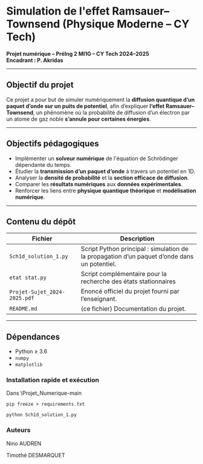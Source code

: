 # Simulation de l'effet Ramsauer–Townsend (Physique Moderne – CY Tech)

**Projet numérique – PréIng 2 MI1G – CY Tech 2024–2025**  
**Encadrant : P. Akridas**

---

## Objectif du projet

Ce projet a pour but de simuler numériquement la **diffusion quantique d’un paquet d’onde sur un puits de potentiel**, afin d’expliquer **l’effet Ramsauer–Townsend**, un phénomène où la probabilité de diffusion d’un électron par un atome de gaz noble **s’annule pour certaines énergies**.

---

## Objectifs pédagogiques

- Implémenter un **solveur numérique** de l'équation de Schrödinger dépendante du temps.
- Étudier la **transmission d’un paquet d’onde** à travers un potentiel en 1D.
- Analyser la **densité de probabilité** et la **section efficace de diffusion**.
- Comparer les **résultats numériques** aux **données expérimentales**.
- Renforcer les liens entre **physique quantique théorique** et **modélisation numérique**.

---

## Contenu du dépôt

| Fichier                      | Description                                                                 |
|-----------------------------|-----------------------------------------------------------------------------|
| `Sch1d_solution_1.py`       | Script Python principal : simulation de la propagation d’un paquet d’onde dans un potentiel. |
| `etat stat.py`                 | Script complémentaire pour la recherche des états stationnaires                                      |
| `Projet-Sujet_2024-2025.pdf`| Enoncé officiel du projet fourni par l’enseignant.                          |
| `README.md`                 | (ce fichier) Documentation du projet.                                      |

---

## Dépendances

- Python ≥ 3.6  
- `numpy`
- `matplotlib`  

### Installation rapide et exécution

Dans \Projet_Numerique-main

`pip freeze > requirements.txt`

`python Sch1d_solution_1.py`

### Auteurs


Nino AUDREN

Timothé DESMARQUET
